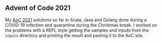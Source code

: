 ## Advent of Code 2021

My [AoC 2021](https://adventofcode.com/2021) solutions so far in Scala, Java and Golang done during a COVID-19 infection and quarantine during the Christmas break.
I worked on the problems with a REPL style getting the samples and inputs from the `inputs` directory and printing the result and pasting it to the AoC site.
 






